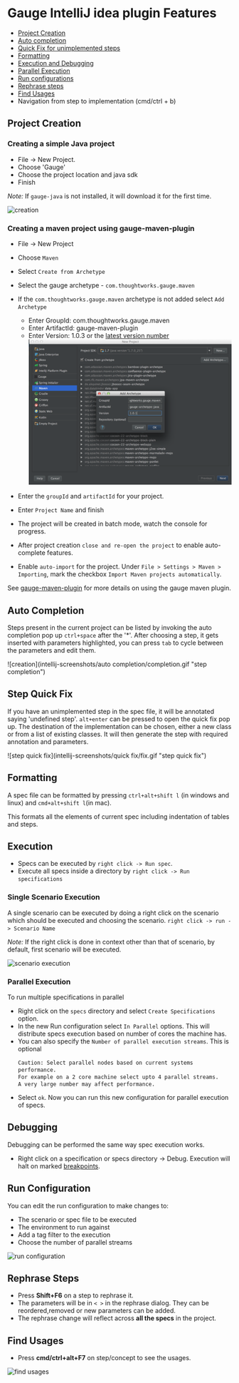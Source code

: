 # Gauge IntelliJ idea plugin Features

* [Project Creation](#1-project-creation)
* [Auto completion](#2-auto-completion)
* [Quick Fix for unimplemented steps](#3-step-quick-fix)
* [Formatting](#4-formatting)
* [Execution and Debugging](#5-execution)
* [Parallel Execution](#52-parallel-execution)
* [Run configurations](#6-run-configuration)
* [Rephrase steps](#7-rephrase-steps)
* [Find Usages](#8-find-usages)
* Navigation from step to implementation (cmd/ctrl + b)

## Project Creation

### Creating a simple Java project
 * File -> New Project.
 * Choose 'Gauge'
 * Choose the project location and java sdk
 * Finish

*Note:* If `gauge-java` is not installed, it will download it for the first time.

![creation](intellij-screenshots/creation/creation.gif "project creation")

### Creating a maven project using gauge-maven-plugin

* File -> New Project
* Choose `Maven`
* Select `Create from Archetype`
* Select the gauge archetype - `com.thoughtworks.gauge.maven`
* If the `com.thoughtworks.gauge.maven` archetype is not added select `Add Archetype`
    * Enter GroupId: com.thoughtworks.gauge.maven
    * Enter ArtifactId: gauge-maven-plugin
    * Enter Version: 1.0.3 or the [latest version number](https://github.com/getgauge/gauge-maven-plugin/releases)
![maven add archetype](intellij-screenshots/creation/maven_add_archetype.png "maven add archetype")


* Enter the `groupId` and `artifactId` for your project.
* Enter `Project Name` and finish
* The project will be created in batch mode, watch the console for progress.
* After project creation `close and re-open the project` to enable auto-complete features.
* Enable `auto-import` for the project. Under `File > Settings > Maven > Importing`, mark the checkbox  `Import Maven projects automatically`.

 See [gauge-maven-plugin](../dependency_management/maven-plugin.md) for more details on using the gauge maven plugin.

## Auto Completion
Steps present in the current project can be listed by invoking the auto completion pop up `ctrl+space` after the '*'. After choosing a step, it gets inserted with parameters highlighted, you can press `tab` to cycle between the parameters and edit them.

![creation](intellij-screenshots/auto completion/completion.gif "step completion")


## Step Quick Fix

If you have an unimplemented step in the spec file, it will be annotated saying 'undefined step'. `alt+enter` can be pressed to open the quick fix pop up. The destination of the implementation can be chosen, either a new class or from a list of existing classes. It will then generate the step with required annotation and parameters.

![step quick fix](intellij-screenshots/quick fix/fix.gif "step quick fix")

## Formatting

A spec file can be formatted by pressing `ctrl+alt+shift l` (in windows and linux) and `cmd+alt+shift l`(in mac).

This formats all the elements of current spec including indentation of tables and steps.

## Execution

* Specs can be executed by `right click -> Run spec`.
* Execute all specs inside a directory by `right click -> Run specifications`

### Single Scenario Execution

A single scenario can be executed by doing a right click on the scenario which should be executed and choosing the scenario.
`right click -> run -> Scenario Name`

*Note:* If the right click is done in context other than that of scenario, by default, first scenario will be executed.

![scenario execution](intellij-screenshots/execution/scenario.gif "scenario execution")

### Parallel Execution

To run multiple specifications in parallel

* Right click on the `specs` directory and select `Create Specifications` option.
* In the new Run configuration select `In Parallel` options. This will distribute specs execution based on number of cores the machine has.
* You can also specify the `Number of parallel execution streams`. This is optional
    ```
    Caution: Select parallel nodes based on current systems performance.
    For example on a 2 core machine select upto 4 parallel streams.
    A very large number may affect performance.
    ```
* Select `ok`. Now you can run this new configuration for parallel execution of specs.


## Debugging
Debugging can be performed the same way spec execution works.

* Right click on a specification or specs directory -> Debug. Execution will halt on marked [breakpoints](https://www.jetbrains.com/idea/help/breakpoints.html).

## Run Configuration

You can edit the run configuration to make changes to:
* The scenario or spec file to be executed
* The environment to run against
* Add a tag filter to the execution
* Choose the number of parallel streams


![run configuration](intellij-screenshots/execution/config.gif "run configuration")

## Rephrase Steps
* Press **Shift+F6** on a step to rephrase it.
* The parameters will be in `< >` in the rephrase dialog. They can be reordered,removed or new parameters can be added.
* The rephrase change will reflect across **all the specs** in the project.

## Find Usages

* Press **cmd/ctrl+alt+F7** on step/concept to see the usages.

![find usages](intellij-screenshots/find_usages/find_usages.gif "find usages")
